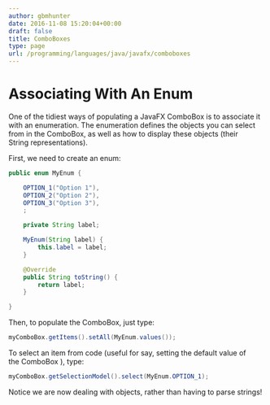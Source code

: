 ```yaml
---
author: gbmhunter
date: 2016-11-08 15:20:04+00:00
draft: false
title: ComboBoxes
type: page
url: /programming/languages/java/javafx/comboboxes
---
```


# Associating With An Enum

One of the tidiest ways of populating a JavaFX ComboBox is to associate it with an enumeration. The enumeration defines the objects you can select from in the ComboBox, as well as how to display these objects (their String representations).

First, we need to create an enum:

```java    
public enum MyEnum {

    OPTION_1("Option 1"),
    OPTION_2("Option 2"),
    OPTION_3("Option 3"),
    ;

    private String label;

    MyEnum(String label) {
        this.label = label;
    }

    @Override
    public String toString() {
        return label;
    }

}
```

Then, to populate the ComboBox, just type:

```java    
myComboBox.getItems().setAll(MyEnum.values());
```

To select an item from code (useful for say, setting the default value of the ComboBox ), type:

```java    
myComboBox.getSelectionModel().select(MyEnum.OPTION_1);
```

Notice we are now dealing with objects, rather than having to parse strings!